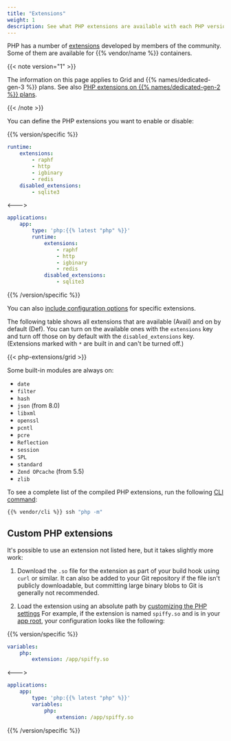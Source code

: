 ```yaml
---
title: "Extensions"
weight: 1
description: See what PHP extensions are available with each PHP version on {{% vendor/name %}}.
---
```


PHP has a number of [extensions](https://pecl.php.net/) developed by members of the community.
Some of them are available for {{% vendor/name %}} containers.

{{< note version="1" >}}

The information on this page applies to Grid and {{% names/dedicated-gen-3 %}} plans.
See also [PHP extensions on {{% names/dedicated-gen-2 %}} plans](../../dedicated-gen-2/overview/grid.md#extensions).

{{< /note >}}

You can define the PHP extensions you want to enable or disable:

{{% version/specific %}}
```yaml {configFile="app"}
runtime:
    extensions:
        - raphf
        - http
        - igbinary
        - redis
    disabled_extensions:
        - sqlite3
```
<--->
```yaml {configFile="app"}
applications:
    app:
        type: 'php:{{% latest "php" %}}'
        runtime:
            extensions:
                - raphf
                - http
                - igbinary
                - redis
            disabled_extensions:
                - sqlite3
```
{{% /version/specific %}}

You can also [include configuration options](../../create-apps/app-reference.md#extensions) for specific extensions.

The following table shows all extensions that are available (Avail) and on by default (Def).
You can turn on the available ones with the `extensions` key
and turn off those on by default with the `disabled_extensions` key.
(Extensions marked with `*` are built in and can't be turned off.)

{{< php-extensions/grid >}}

Some built-in modules are always on:

- `date`
- `filter`
- `hash`
- `json` (from 8.0)
- `libxml`
- `openssl`
- `pcntl`
- `pcre`
- `Reflection`
- `session`
- `SPL`
- `standard`
- `Zend OPcache` (from 5.5)
- `zlib`

To see a complete list of the compiled PHP extensions, run the following [CLI command](../../administration/cli/_index.md):

```bash
{{% vendor/cli %}} ssh "php -m"
```

## Custom PHP extensions

It's possible to use an extension not listed here,
but it takes slightly more work:

1. Download the `.so` file for the extension as part of your build hook using `curl` or similar.
   It can also be added to your Git repository if the file isn't publicly downloadable,
   but committing large binary blobs to Git is generally not recommended.

2. Load the extension using an absolute path by [customizing the PHP settings](./_index.md#customize-php-settings)
   For example, if the extension is named `spiffy.so` and is in your [app root](../../create-apps/app-reference.md#root-directory),
   your configuration looks like the following:

{{% version/specific %}}
```yaml {configFile="app"}
variables:
    php:
        extension: /app/spiffy.so
```
<--->
```yaml {configFile="app"}
applications:
    app:
        type: 'php:{{% latest "php" %}}'
        variables:
            php:
                extension: /app/spiffy.so
```
{{% /version/specific %}}
